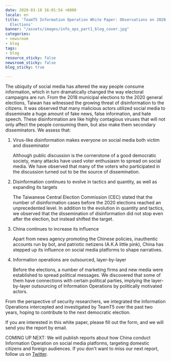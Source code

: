 ```yaml
---
date: 2020-03-18 16:01:54 +0800
locale: en
title: 'TeamT5 Information Operation White Paper: Observations on 2020 Taiwanese General
  Elections'
banner: "/assets/images/info_ops_part1_blog_cover.jpg"
categories:
- newsroom
- blog
tags:
- blog
resource_sticky: false
newsroom_sticky: false
blog_sticky: true

---
```

The ubiquity of social media has altered the way people consume information, which in turn dramatically changed the way electoral campaigns are run. From the 2018 municipal elections to the 2020 general elections, Taiwan has witnessed the growing threat of disinformation to the citizens. It was observed that many malicious actors utilized social media to disseminate a huge amount of fake news, false information, and hate speech. These disinformation are like highly contagious viruses that will not only affect the people consuming them, but also make them secondary disseminators. We assess that:

1. Virus-like disinformation makes everyone on social media both victim and disseminator

   Although public discussion is the cornerstone of a good democratic society, many attacks have used voter enthusiasm to spread on social media. We have observed that many of the voters who participated in the discussion turned out to be the source of dissemination.
2. Disinformation continues to evolve in tactics and quantity, as well as expanding its targets

   The Taiwanese Central Election Commission (CEC) stated that the number of disinformation cases before the 2020 elections reached an unprecedented level. In addition to the evolution in quantity and tactics, we observed that the dissemination of disinformation did not stop even after the election, but instead shifted the target.
3. China continues to increase its influence

   Apart from news agency promoting the Chinese policies, inauthentic accounts run by bot, and patriotic netizens (A.K.A little pink), China has stepped up its influence on social media platforms to shape narratives.
4. Information operations are outsourced, layer-by-layer

   Before the elections, a number of marketing firms and new media were established to spread political messages. We discovered that some of them have connections with certain political parties, implying the layer-by-layer outsourcing of Information Operations by politically motivated actors.

From the perspective of security researchers, we integrated the Information Operations intercepted and investigated by TeamT5 over the past two years, hoping to contribute to the next democratic election.

If you are interested in this white paper, please fill out the form, and we will send you the report by email.

COMING UP NEXT: We will publish reports about how China conduct Information Operation on social media platforms, targeting domestic citizens and foreign audiences. If you don't want to miss our next report, follow us on [Twitter](https://twitter.com/TeamT5_Official).